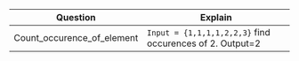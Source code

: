 |Question|Explain|
|---|---|
|Count_occurence_of_element |`Input = {1,1,1,1,2,2,3}` find occurences of 2. Output=2 |
